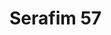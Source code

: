 <!doctype html>

<html>
  <head>
    <link rel="stylesheet" href="lib/style.css">
    <script src="lib/script.js"></script>
  </head>

  <body>
    <h1>Serafim 57</h1>
  </body>
</html>


